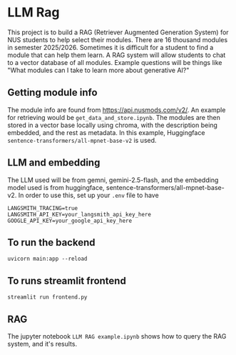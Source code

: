 # LLM Rag

This project is to build a RAG (Retriever Augmented Generation System) for NUS students to help select their modules.  There are 16 thousand modules in semester 2025/2026. Sometimes it is difficult for a student to find a module that can help them learn. A RAG system will allow students to chat to a vector database of all modules. Example questions will be things like "What modules can I take to learn more about generative AI?"


## Getting module info
The module info are found from https://api.nusmods.com/v2/.
An example for retrieving would be ``get_data_and_store.ipynb``. The modules are then stored in a vector base locally using chroma, with the description being embedded, and the rest as metadata. In this example, Huggingface ``sentence-transformers/all-mpnet-base-v2`` is used. 


## LLM and embedding
The LLM used will be from gemni, gemini-2.5-flash, and the embedding model used is from huggingface, sentence-transformers/all-mpnet-base-v2. 
In order to use this, set up your ``.env`` file to have 
```
LANGSMITH_TRACING=true
LANGSMITH_API_KEY=your_langsmith_api_key_here
GOOGLE_API_KEY=your_google_api_key_here
```


## To run the backend 
```commandline
uvicorn main:app --reload
```
## To runs streamlit frontend
```commandline
streamlit run frontend.py
```

## RAG
The jupyter notebook ``LLM RAG example.ipynb`` shows how to query the RAG system, and it's results. 

